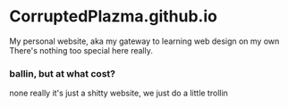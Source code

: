 # CorruptedPlazma.github.io
My personal website, aka my gateway to learning web design on my own
There's nothing too special here really.






















### ballin, but at what cost?
none really it's just a shitty website, we just do a little trollin